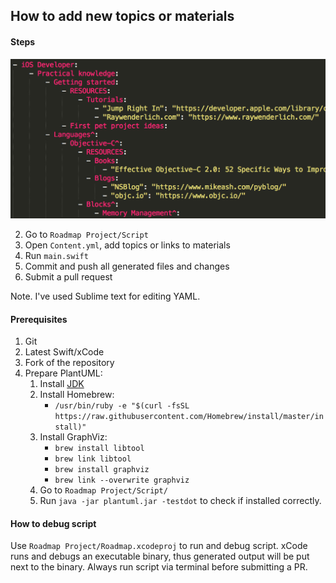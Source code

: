## How to add new topics or materials

#### Steps

![Content screenshot](CONTENTSCREENSHOT.png)

2. Go to `Roadmap Project/Script`
3. Open `Content.yml`, add topics or links to materials
4. Run `main.swift`
5. Commit and push all generated files and changes
6. Submit a pull request

Note. I've used Sublime text for editing YAML.

#### Prerequisites

1. Git
1. Latest Swift/xCode
1. Fork of the repository
1. Prepare PlantUML:
	1. Install [JDK](http://www.oracle.com/technetwork/java/javase/downloads/jdk9-downloads-3848520.html)
	1. Install Homebrew:
		- `/usr/bin/ruby -e "$(curl -fsSL https://raw.githubusercontent.com/Homebrew/install/master/install)"`
	1. Install GraphViz:
		- `brew install libtool`
		- `brew link libtool`
		- `brew install graphviz`
		- `brew link --overwrite graphviz`
	1. Go to `Roadmap Project/Script/` 
	1. Run `java -jar plantuml.jar -testdot` to check if installed correctly.

#### How to debug script
Use `Roadmap Project/Roadmap.xcodeproj` to run and debug script.
xCode runs and debugs an executable binary, thus generated output will be put next to the binary.
Always run script via terminal before submitting a PR.
